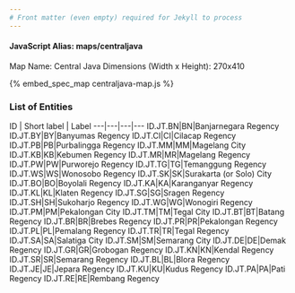```yaml
---
# Front matter (even empty) required for Jekyll to process
---
```


#### JavaScript Alias: maps/centraljava

Map Name: Central Java
Dimensions (Width x Height): 270x410



{% embed_spec_map centraljava-map.js %}

### List of Entities

ID | Short label | Label
---|---|---|---
ID.JT.BN|BN|Banjarnegara Regency
ID.JT.BY|BY|Banyumas Regency
ID.JT.CI|CI|Cilacap Regency
ID.JT.PB|PB|Purbalingga Regency
ID.JT.MM|MM|Magelang City
ID.JT.KB|KB|Kebumen Regency
ID.JT.MR|MR|Magelang Regency
ID.JT.PW|PW|Purworejo Regency
ID.JT.TG|TG|Temanggung Regency
ID.JT.WS|WS|Wonosobo Regency
ID.JT.SK|SK|Surakarta (or Solo) City
ID.JT.BO|BO|Boyolali Regency
ID.JT.KA|KA|Karanganyar Regency
ID.JT.KL|KL|Klaten Regency
ID.JT.SG|SG|Sragen Regency
ID.JT.SH|SH|Sukoharjo Regency
ID.JT.WG|WG|Wonogiri Regency
ID.JT.PM|PM|Pekalongan City
ID.JT.TM|TM|Tegal City
ID.JT.BT|BT|Batang Regency
ID.JT.BR|BR|Brebes Regency
ID.JT.PR|PR|Pekalongan Regency
ID.JT.PL|PL|Pemalang Regency
ID.JT.TR|TR|Tegal Regency
ID.JT.SA|SA|Salatiga City
ID.JT.SM|SM|Semarang City
ID.JT.DE|DE|Demak Regency
ID.JT.GR|GR|Grobogan Regency
ID.JT.KN|KN|Kendal Regency
ID.JT.SR|SR|Semarang Regency
ID.JT.BL|BL|Blora Regency
ID.JT.JE|JE|Jepara Regency
ID.JT.KU|KU|Kudus Regency
ID.JT.PA|PA|Pati Regency
ID.JT.RE|RE|Rembang Regency